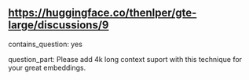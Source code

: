 ## https://huggingface.co/thenlper/gte-large/discussions/9

contains_question: yes

question_part: Please add 4k long context suport with this technique for your great embeddings.